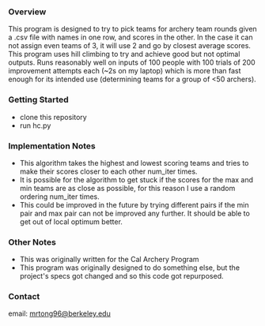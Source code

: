 ### Overview ###

This program is designed to try to pick teams for archery team rounds given a .csv file with names in one row, and scores in the other. In the case it can not assign even teams of 3, it will use 2 and go by closest average scores. This program uses hill climbing to try and achieve good but not optimal outputs. Runs reasonably well on inputs of 100 people with 100 trials of 200 improvement attempts each (~2s on my laptop) which is more than fast enough for its intended use (determining teams for a group of <50 archers).

### Getting Started ###
* clone this repository
* run hc.py

### Implementation Notes ###
* This algorithm takes the highest and lowest scoring teams and tries to make their scores closer to each other num_iter times.
* It is possible for the algorithm to get stuck if the scores for the max and min teams are as close as possible, for this reason I use a random ordering num_iter times.
* This could be improved in the future by trying different pairs if the min pair and max pair can not be improved any further. It should be able to get out of local optimum better.

### Other Notes ###
* This was originally written for the Cal Archery Program
* This program was originally designed to do something else, but the project's specs got changed and so this code got repurposed.

### Contact ###
email: mrtong96@berkeley.edu

